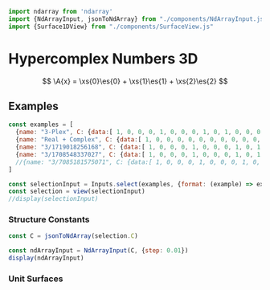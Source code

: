 <div style="display:none">
$$
\newcommand{\I}[1]{#1}
\newcommand{\K}[1]{#1}
\newcommand{\A}[1]{\mathbf{#1}}
\newcommand{\scalars}[2][]{\K{#2}\I{#1}}
\newcommand{\versors}[2][]{\A{#2}\I{#1}}
\newcommand{\xs}[1]{\scalars[^{#1}]{x}}
\newcommand{\ys}[1]{\scalars[^{#1}]{y}}
\newcommand{\zs}[1]{\scalars[^{#1}]{z}}
\newcommand{\es}[1]{\versors[_{#1}]{e}}
\newcommand{\fs}[1]{\versors[_{#1}]{f}}
\newcommand{\Xs}[2]{\scalars[_{#1}^{#2}]{X}}
\newcommand{\Ys}[2]{\scalars[_{#1}^{#2}]{Y}}
\newcommand{\Zs}[2]{\scalars[_{#1}^{#2}]{Z}}
\newcommand{\Cs}[3]{\scalars[_{#1#2}^{#3}]{C}}
$$
</div>

```js
import ndarray from 'ndarray'
import {NdArrayInput, jsonToNdArray} from "./components/NdArrayInput.js"
import {Surface1DView} from "./components/SurfaceView.js"
```

# Hypercomplex Numbers 3D

$$
\A{x} = \xs{0}\es{0} + \xs{1}\es{1} + \xs{2}\es{2}
$$

## Examples

```js
const examples = [
  {name: "3-Plex", C: {data:[ 1, 0, 0, 0, 1, 0, 0, 0, 1, 0, 1, 0, 0, 0, 1, 1, 0, 0, 0, 0, 1, 1, 0, 0, 0, 1, 0 ], shape:[3,3,3]}},
  {name: "Real + Complex", C: {data:[ 1, 0, 0, 0, 0, 0, 0, 0, 0, 0, 0, 0, 0, 1, 0, 0, 0, 1, 0, 0, 0, 0, 0, 1, 0, -1, 0 ], shape:[3,3,3]}},
  {name: "3/1719018256168", C: {data:[ 1, 0, 0, 0, 1, 0, 0, 0, 1, 0, 1, 0, 0, 0, 1, -1, 0, 0, 0, 0, 1, -1, 0, 0, 0, -1, 0 ], shape:[3,3,3]}},
  {name: "3/1708548337027", C: {data:[ 1, 0, 0, 0, 1, 0, 0, 0, 1, 0, 1, 0, 0, 0, -1, 1, 0, 0, 0, 0, 1, 1, 0, 0, 0, -1, 0 ], shape:[3,3,3]}},
  //{name: "3/7085181575071", C: {data:[ 1, 0, 0, 0, 1, 0, 0, 0, 1, 0, 1, 0, 1, 1, 1, -1, 0, 0, 0, 0, 1, -1, 0, 0, 1, -1, -1 ], shape:[3,3,3]}},
]

const selectionInput = Inputs.select(examples, {format: (example) => example.name, label: "Select Example"})
const selection = view(selectionInput)
//display(selectionInput)
```

### Structure Constants

```js
const C = jsonToNdArray(selection.C)
```

```js
const ndArrayInput = NdArrayInput(C, {step: 0.01})
display(ndArrayInput)
```

### Unit Surfaces
